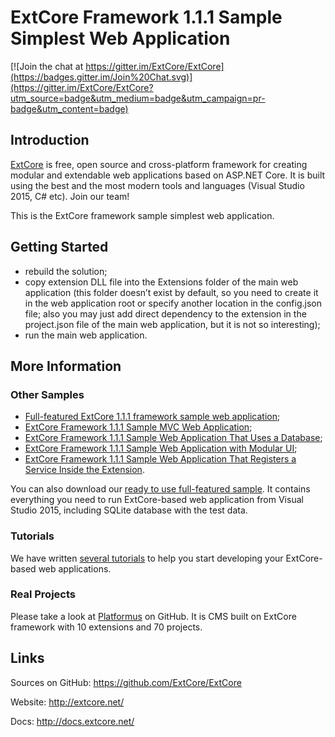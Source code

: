﻿# ExtCore Framework 1.1.1 Sample Simplest Web Application

[![Join the chat at https://gitter.im/ExtCore/ExtCore](https://badges.gitter.im/Join%20Chat.svg)](https://gitter.im/ExtCore/ExtCore?utm_source=badge&utm_medium=badge&utm_campaign=pr-badge&utm_content=badge)

## Introduction

[ExtCore](https://github.com/ExtCore/ExtCore) is free, open source and cross-platform framework for creating
modular and extendable web applications based on ASP.NET Core. It is built using the best and the most modern
tools and languages (Visual Studio 2015, C# etc). Join our team!

This is the ExtCore framework sample simplest web application.

## Getting Started

* rebuild the solution;
* copy extension DLL file into the Extensions folder of the main web application (this folder doesn’t exist by default,
so you need to create it in the web application root or specify another location in the config.json file; also you may just
add direct dependency to the extension in the project.json file of the main web application, but it is not so interesting);
* run the main web application.

## More Information

### Other Samples

* [Full-featured ExtCore 1.1.1 framework sample web application](https://github.com/ExtCore/ExtCore-Sample);
* [ExtCore Framework 1.1.1 Sample MVC Web Application](https://github.com/ExtCore/ExtCore-Sample-Mvc);
* [ExtCore Framework 1.1.1 Sample Web Application That Uses a Database](https://github.com/ExtCore/ExtCore-Sample-Data);
* [ExtCore Framework 1.1.1 Sample Web Application with Modular UI](https://github.com/ExtCore/ExtCore-Sample-Modular-Ui);
* [ExtCore Framework 1.1.1 Sample Web Application That Registers a Service Inside the Extension](https://github.com/ExtCore/ExtCore-Sample-Service).

You can also download our [ready to use full-featured sample](http://extcore.net/files/ExtCore-Sample-1.1.1.zip).
It contains everything you need to run ExtCore-based web application from Visual Studio 2015, including SQLite
database with the test data.

### Tutorials

We have written [several tutorials](http://docs.extcore.net/en/latest/getting_started/index.html)
to help you start developing your ExtCore-based web applications.

### Real Projects

Please take a look at [Platformus](https://github.com/Platformus/Platformus) on GitHub. It is CMS
built on ExtCore framework with 10 extensions and 70 projects.

## Links

Sources on GitHub: https://github.com/ExtCore/ExtCore

Website: http://extcore.net/

Docs: http://docs.extcore.net/